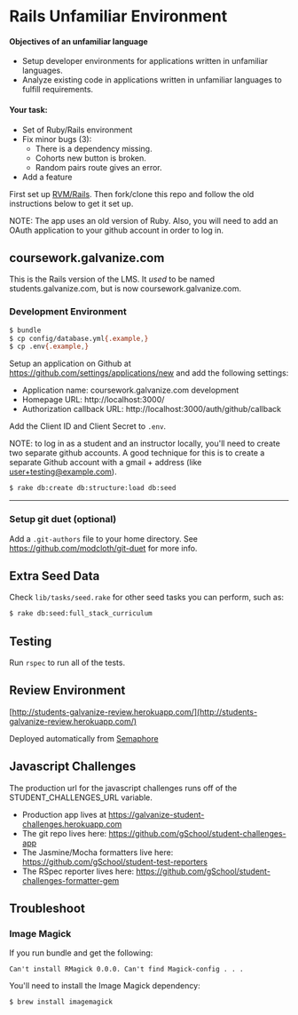 # Rails Unfamiliar Environment

#### Objectives of an unfamiliar language

- Setup developer environments for applications written in unfamiliar languages.
- Analyze existing code in applications written in unfamiliar languages to fulfill requirements.

#### Your task:

- Set of Ruby/Rails environment
- Fix minor bugs (3):
  - There is a dependency missing.
  - Cohorts new button is broken.
  - Random pairs route gives an error.
- Add a feature

First set up [RVM/Rails](https://gist.github.com/berto/f4ac7d47d48c568490c8).
Then fork/clone this repo and follow the old instructions below to get it set up.

NOTE: The app uses an old version of Ruby. Also, you will need to add an OAuth
application to your github account in order to log in.

## coursework.galvanize.com

This is the Rails version of the LMS. It _used_ to be named students.galvanize.com, but is now coursework.galvanize.com.

### Development Environment

```sh
$ bundle
$ cp config/database.yml{.example,}
$ cp .env{.example,}
```

Setup an application on Github at https://github.com/settings/applications/new
and add the following settings:

* Application name: coursework.galvanize.com development
* Homepage URL: http://localhost:3000/
* Authorization callback URL: http://localhost:3000/auth/github/callback

Add the Client ID and Client Secret to `.env`.

NOTE: to log in as a student and an instructor locally, you'll need to create
two separate github accounts.  A good technique for this is to create a separate
Github account with a gmail + address (like user+testing@example.com).

```sh
$ rake db:create db:structure:load db:seed
```

*************





### Setup git duet (optional)

Add a `.git-authors` file to your home directory.  See https://github.com/modcloth/git-duet for more info.

## Extra Seed Data

Check `lib/tasks/seed.rake` for other seed tasks you can perform, such as:

```sh
$ rake db:seed:full_stack_curriculum
```

## Testing

Run `rspec` to run all of the tests.

## Review Environment

[http://students-galvanize-review.herokuapp.com/](http://students-galvanize-review.herokuapp.com/)

Deployed automatically from [Semaphore](https://semaphoreci.com/galvanize-dev/students-galvanize-com)

## Javascript Challenges

The production url for the javascript challenges runs off of the STUDENT_CHALLENGES_URL variable.

- Production app lives at https://galvanize-student-challenges.herokuapp.com
- The git repo lives here: https://github.com/gSchool/student-challenges-app
- The Jasmine/Mocha formatters live here: https://github.com/gSchool/student-test-reporters
- The RSpec reporter lives here: https://github.com/gSchool/student-challenges-formatter-gem







## Troubleshoot

### Image Magick

If you run bundle and get the following:

`Can't install RMagick 0.0.0. Can't find Magick-config . . .`

You'll need to install the Image Magick dependency:

```sh
$ brew install imagemagick
```

